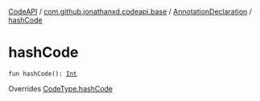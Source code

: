 [CodeAPI](../../index.md) / [com.github.jonathanxd.codeapi.base](../index.md) / [AnnotationDeclaration](index.md) / [hashCode](.)

# hashCode

`fun hashCode(): `[`Int`](https://kotlinlang.org/api/latest/jvm/stdlib/kotlin/-int/index.html)

Overrides [CodeType.hashCode](../../com.github.jonathanxd.codeapi.type/-code-type/hash-code.md)


